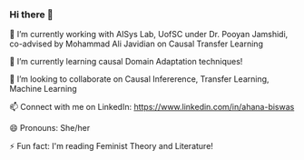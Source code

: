 ### Hi there 👋

<!--
**ahana17/ahana17** is a ✨ _special_ ✨ repository because its `README.md` (this file) appears on your GitHub profile.

Here are some ideas to get you started:

- 🔭 I’m currently working on ...
- 🌱 I’m currently learning ...
- 👯 I’m looking to collaborate on ...
- 🤔 I’m looking for help with ...
- 💬 Ask me about ...
- 📫 How to reach me: ...
- 😄 Pronouns: ...
- ⚡ Fun fact: ...
-->
🔭 I’m currently working with AISys Lab, UofSC under Dr. Pooyan Jamshidi, co-advised by Mohammad Ali Javidian on Causal Transfer Learning

🌱 I’m currently learning causal Domain Adaptation techniques!

👯 I’m looking to collaborate on Causal Infererence, Transfer Learning, Machine Learning

📫 Connect with me on LinkedIn: https://www.linkedin.com/in/ahana-biswas  

😄 Pronouns: She/her

⚡ Fun fact: I'm reading Feminist Theory and Literature!
